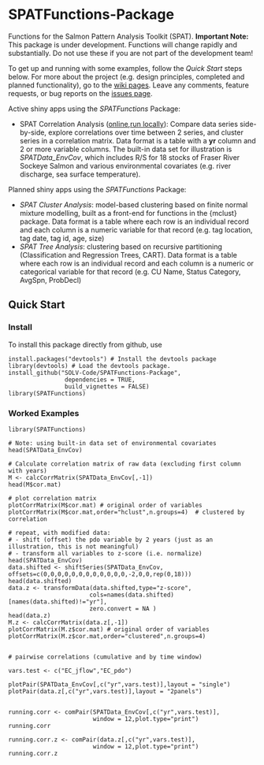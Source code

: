 # SPATFunctions-Package
Functions for the Salmon Pattern Analysis Toolkit (SPAT). **Important Note:** This package is under development. Functions will change rapidly and substantially. Do not use these if you are not part of the development team!

To get up and running with some examples, follow the *Quick Start* steps below. For more about the project (e.g. design principles, completed and planned functionality), go to the [wiki pages](https://github.com/SOLV-Code/SPATFunctions-Package/wiki). Leave any comments, feature requests, or bug reports on the [issues page](https://github.com/SOLV-Code/SPATFunctions-Package/issues).

Active shiny apps using the *SPATFunctions* Package:
* SPAT Correlation Analysis ([online](https://solv-code.shinyapps.io/spat_correlationanalysis/),[run locally](https://github.com/SOLV-Code/SPATApps)): Compare data series side-by-side, explore correlations over time between 2 series, and cluster series in a correlation matrix. Data format is a table with a **yr** column and 2 or more variable columns. The built-in data set for illustration is *SPATData_EnvCov*, which includes R/S for 18 stocks of Fraser River Sockeye Salmon and various environmental covariates (e.g. river discharge, sea surface temperature).

Planned shiny apps using the *SPATFunctions* Package:
* *SPAT Cluster Analysis*: model-based clustering based on finite normal mixture modelling, built as a front-end for functions in the {mclust} package. Data format is a table where each row is an individual record and each column is a numeric variable for that record (e.g. tag location, tag date, tag id, age, size) 
* *SPAT Tree Analysis*: clustering based on recursive partitioning (Classification and Regression Trees, CART). Data format is a table where each row is an individual record and each column is a numeric or categorical variable for that record (e.g. CU Name, Status Category, AvgSpn, ProbDecl) 


## Quick Start

### Install

To install this package directly from github, use

```
install.packages("devtools") # Install the devtools package
library(devtools) # Load the devtools package.
install_github("SOLV-Code/SPATFunctions-Package", 
				dependencies = TRUE,
                build_vignettes = FALSE)
library(SPATFunctions)				
```



### Worked Examples


```
library(SPATFunctions)

# Note: using built-in data set of environmental covariates
head(SPATData_EnvCov)

# Calculate correlation matrix of raw data (excluding first column with years)
M <- calcCorrMatrix(SPATData_EnvCov[,-1])
head(M$cor.mat)

# plot correlation matrix
plotCorrMatrix(M$cor.mat) # original order of variables
plotCorrMatrix(M$cor.mat,order="hclust",n.groups=4)  # clustered by correlation

# repeat, with modified data:
# - shift (offset) the pdo variable by 2 years (just as an illustration, this is not meaningful)
# - transform all variables to z-score (i.e. normalize)
head(SPATData_EnvCov)
data.shifted <- shiftSeries(SPATData_EnvCov, offsets=c(0,0,0,0,0,0,0,0,0,0,0,0,-2,0,0,rep(0,18)))
head(data.shifted)
data.z <- transformData(data.shifted,type="z-score",
                       cols=names(data.shifted)[names(data.shifted)!="yr"],
                       zero.convert = NA )
head(data.z)
M.z <- calcCorrMatrix(data.z[,-1])
plotCorrMatrix(M.z$cor.mat) # original order of variables
plotCorrMatrix(M.z$cor.mat,order="clustered",n.groups=4)


# pairwise correlations (cumulative and by time window)

vars.test <- c("EC_jflow","EC_pdo")

plotPair(SPATData_EnvCov[,c("yr",vars.test)],layout = "single")
plotPair(data.z[,c("yr",vars.test)],layout = "2panels")


running.corr <- comPair(SPATData_EnvCov[,c("yr",vars.test)],
                        window = 12,plot.type="print")
running.corr

running.corr.z <- comPair(data.z[,c("yr",vars.test)],
                        window = 12,plot.type="print")
running.corr.z
```

